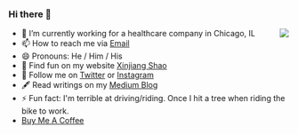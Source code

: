 ### Hi there 👋

<img align="right" src="https://github-readme-stats.vercel.app/api?username=soleo&title_color=fff&text_color=fff&icon_color=ccc&bg_color=000&hide_title=true&show_icons=true" />

- 🔭 I’m currently working for a healthcare company in Chicago, IL
- 📫 How to reach me via [Email](mailto:shaoxinjiang@gmail.com)
- 😄 Pronouns: He / Him / His
- 📱 Find fun on my website [Xinjiang Shao](https://www.xinjiangshao.com/)
- 🤳 Follow me on [Twitter](https://twitter.com/soleoshao) or [Instagram](https://www.instagram.com/soleoshao/)
- 🖋 Read writings on my [Medium Blog](https://medium.com/@soleoshao)
- ⚡ Fun fact: I'm terrible at driving/riding. Once I hit a tree when riding the bike to work.
- [Buy Me A Coffee](https://www.buymeacoffee.com/soleo)
